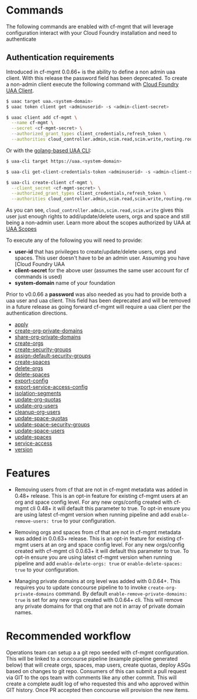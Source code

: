 # Commands

The following commands are enabled with cf-mgmt that will leverage configuration interact with your Cloud Foundry installation and need to authenticate

## Authentication requirements

Introduced in cf-mgmt 0.0.66+ is the ability to define a non admin uaa client.  With this release the password field has been deprecated. To create a non-admin client execute the following command with [Cloud Foundry UAA Client](https://github.com/cloudfoundry/cf-uaac).

```sh
$ uaac target uaa.<system-domain>
$ uaac token client get <adminuserid> -s <admin-client-secret>

$ uaac client add cf-mgmt \
  --name cf-mgmt \
  --secret <cf-mgmt-secret> \
  --authorized_grant_types client_credentials,refresh_token \
  --authorities cloud_controller.admin,scim.read,scim.write,routing.router_groups.read
```

Or with the [golang-based UAA CLI](https://github.com/cloudfoundry-incubator/uaa-cli):

```sh
$ uaa-cli target https://uaa.<system-domain>

$ uaa-cli get-client-credentials-token <adminuserid> -s <admin-client-secret>

$ uaa-cli create-client cf-mgmt \
  --client_secret <cf-mgmt-secret> \
  --authorized_grant_types client_credentials,refresh_token \
  --authorities cloud_controller.admin,scim.read,scim.write,routing.router_groups.read
```

As you can see, `cloud_controller.admin,scim.read,scim.write` gives this user just enough rights to add/update/delete users, orgs and space and still being a non-admin user. Learn more about the scopes authorized by UAA at [UAA Scopes](https://github.com/cloudfoundry/uaa/blob/master/docs/UAA-APIs.rst#scopes-authorized-by-the-uaa)


To execute any of the following you will need to provide:
- **user-id** that has privileges to create/update/delete users, orgs and spaces. This user doesn't have to be an admin user. Assuming you have [Cloud Foundry UAA
- **client-secret** for the above user (assumes the same user account for cf commands is used)
- **system-domain** name of your foundation

Prior to v0.0.66 a **password** was also needed as you had to provide both a uaa user and uaa client.  This field has been deprecated and will be removed in a future release as going forward cf-mgmt will require a uaa client per the authentication directions.

* [apply](apply/README.md)
* [create-org-private-domains](create-org-private-domains/README.md)
* [share-org-private-domains](share-org-private-domains/README.md)
* [create-orgs](create-orgs/README.md)
* [create-security-groups](create-security-groups/README.md)
* [assign-default-security-groups](assign-default-security-groups/README.md)
* [create-spaces](create-spaces/README.md)
* [delete-orgs](delete-orgs/README.md)
* [delete-spaces](delete-spaces/README.md)
* [export-config](export-config/README.md)
* [export-service-access-config](export-service-access-config/README.md)
* [isolation-segments](isolation-segments/README.md)
* [update-org-quotas](update-org-quotas/README.md)
* [update-org-users](update-org-users/README.md)
* [cleanup-org-users](cleanup-org-users/README.md)
* [update-space-quotas](update-space-quotas/README.md)
* [update-space-security-groups](update-space-security-groups/README.md)
* [update-space-users](update-space-users/README.md)
* [update-spaces](update-spaces/README.md)
* [service-access](service-access/README.md)
* [version](version/README.md)

# Features
- Removing users from cf that are not in cf-mgmt metadata was added in 0.48+ release.  This is an opt-in feature for existing cf-mgmt users at an org and space config level.  For any new orgs/config created with cf-mgmt cli 0.48+ it will default this parameter to true.  To opt-in ensure you are using latest cf-mgmt version when running pipeline and add `enable-remove-users: true` to your configuration.

- Removing orgs and spaces from cf that are not in cf-mgmt metadata was added in 0.0.63+ release.  This is an opt-in feature for existing cf-mgmt users at an org and space config level.  For any new orgs/config created with cf-mgmt cli 0.0.63+ it will default this parameter to true.  To opt-in ensure you are using latest cf-mgmt version when running pipeline and add `enable-delete-orgs: true` or `enable-delete-spaces: true` to your configuration.

- Managing private domains at org level was added with 0.0.64+.  This requires you to update concourse pipeline to to invoke `create-org-private-domains` command.  By default `enable-remove-private-domains: true` is set for any new orgs created with 0.0.64+ cli.  This will remove any private domains for that org that are not in array of private domain names.

# Recommended workflow

Operations team can setup a a git repo seeded with cf-mgmt configuration.  This will be linked to a concourse pipeline (example pipeline generated below) that will create orgs, spaces, map users, create quotas, deploy ASGs based on changes to git repo.  Consumers of this can submit a pull request via GIT to the ops team with comments like any other commit.  This will create a complete audit log of who requested this and who approved within GIT history.  Once PR accepted then concourse will provision the new items.
